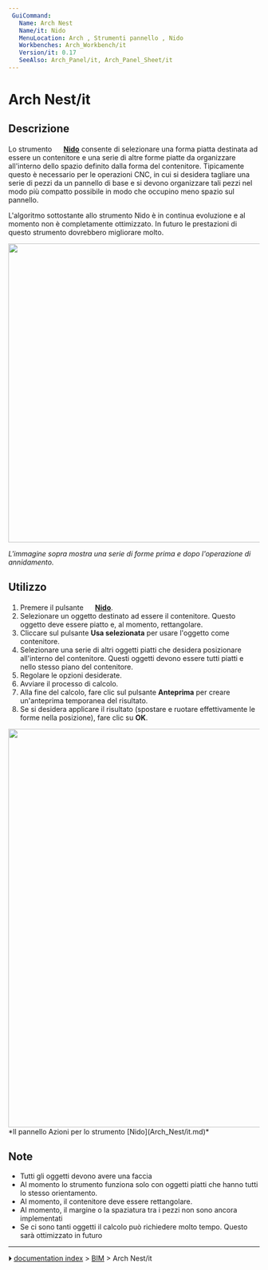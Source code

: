 ```yaml
---
 GuiCommand:
   Name: Arch Nest
   Name/it: Nido
   MenuLocation: Arch , Strumenti pannello , Nido
   Workbenches: Arch_Workbench/it
   Version/it: 0.17
   SeeAlso: Arch_Panel/it, Arch_Panel_Sheet/it
---
```


# Arch Nest/it


</div>



## Descrizione


<div class="mw-translate-fuzzy">

Lo strumento **<img src="images/Arch_Nest.svg" width=16px> [Nido](Arch_Nest/it.md)** consente di selezionare una forma piatta destinata ad essere un contenitore e una serie di altre forme piatte da organizzare all\'interno dello spazio definito dalla forma del contenitore. Tipicamente questo è necessario per le operazioni CNC, in cui si desidera tagliare una serie di pezzi da un pannello di base e si devono organizzare tali pezzi nel modo più compatto possibile in modo che occupino meno spazio sul pannello.


</div>

L\'algoritmo sottostante allo strumento Nido è in continua evoluzione e al momento non è completamente ottimizzato. In futuro le prestazioni di questo strumento dovrebbero migliorare molto.

<img alt="" src=images/Arch_Nest_example.jpg  style="width:600px;">

*L\'immagine sopra mostra una serie di forme prima e dopo l\'operazione di annidamento.*



## Utilizzo


<div class="mw-translate-fuzzy">

1.  Premere il pulsante **<img src="images/Arch_Nest.svg" width=16px> [Nido](Arch_Nest/it.md)**.
2.  Selezionare un oggetto destinato ad essere il contenitore. Questo oggetto deve essere piatto e, al momento, rettangolare.
3.  Cliccare sul pulsante **Usa selezionata** per usare l\'oggetto come contenitore.
4.  Selezionare una serie di altri oggetti piatti che desidera posizionare all\'interno del contenitore. Questi oggetti devono essere tutti piatti e nello stesso piano del contenitore.
5.  Regolare le opzioni desiderate.
6.  Avviare il processo di calcolo.
7.  Alla fine del calcolo, fare clic sul pulsante **Anteprima** per creare un\'anteprima temporanea del risultato.
8.  Se si desidera applicare il risultato (spostare e ruotare effettivamente le forme nella posizione), fare clic su **OK**.


</div>

<img alt="" src=images/Arch_Nest_panel.jpg  style="width:800px;"> 
*Il pannello Azioni per lo strumento [Nido](Arch_Nest/it.md)*



## Note

-   Tutti gli oggetti devono avere una faccia
-   Al momento lo strumento funziona solo con oggetti piatti che hanno tutti lo stesso orientamento.
-   Al momento, il contenitore deve essere rettangolare.
-   Al momento, il margine o la spaziatura tra i pezzi non sono ancora implementati
-   Se ci sono tanti oggetti il calcolo può richiedere molto tempo. Questo sarà ottimizzato in futuro


<div class="mw-translate-fuzzy">





</div>



---
⏵ [documentation index](../README.md) > [BIM](Category_BIM.md) > Arch Nest/it
